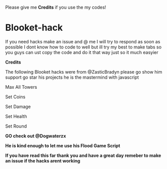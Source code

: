 Please give me **Credits** if you use the my codes! 


# Blooket-hack
If you need hacks make an issue and @ me I will try to respond as soon as possible 
I dont know how to code to well but ill try my best to make tabs so you guys can ust copy the code and do it that way just so it much easyier 


**Credits**


The following Blooket hacks were from @ZasticBradyn please go show him support go star his projects he is the mastermind with javascript

Max All Towers


Set Coins


Set Damage


Set Health


Set Round


**GO check out @Dogwaterzx**


**He is kind enough to let me use his Flood Game Script**



**If you have read this far thank you and have a great day remeber to make an issue if the hacks arent working**
